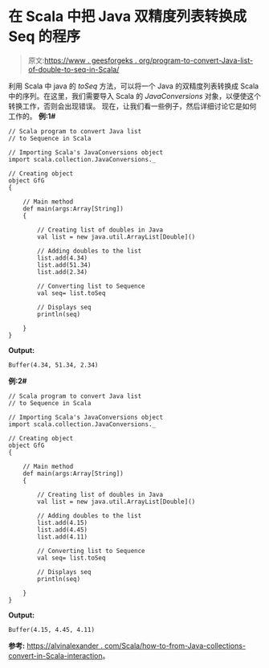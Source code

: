 # 在 Scala 中把 Java 双精度列表转换成 Seq 的程序

> 原文:[https://www . geesforgeks . org/program-to-convert-Java-list-of-double-to-seq-in-Scala/](https://www.geeksforgeeks.org/program-to-convert-java-list-of-doubles-to-seq-in-scala/)

利用 Scala 中 java 的 *toSeq* 方法，可以将一个 Java 的双精度列表转换成 Scala 中的序列。在这里，我们需要导入 Scala 的 *JavaConversions* 对象，以便使这个转换工作，否则会出现错误。
现在，让我们看一些例子，然后详细讨论它是如何工作的。
**例:1#**

```
// Scala program to convert Java list 
// to Sequence in Scala

// Importing Scala's JavaConversions object
import scala.collection.JavaConversions._

// Creating object
object GfG
{ 

    // Main method
    def main(args:Array[String])
    {

        // Creating list of doubles in Java
        val list = new java.util.ArrayList[Double]()

        // Adding doubles to the list
        list.add(4.34)
        list.add(51.34)
        list.add(2.34)

        // Converting list to Sequence 
        val seq= list.toSeq

        // Displays seq
        println(seq)

    }
}
```

**Output:**

```
Buffer(4.34, 51.34, 2.34)

```

**例:2#**

```
// Scala program to convert Java list 
// to Sequence in Scala

// Importing Scala's JavaConversions object
import scala.collection.JavaConversions._

// Creating object
object GfG
{ 

    // Main method
    def main(args:Array[String])
    {

        // Creating list of doubles in Java
        val list = new java.util.ArrayList[Double]()

        // Adding doubles to the list
        list.add(4.15)
        list.add(4.45)
        list.add(4.11)

        // Converting list to Sequence 
        val seq= list.toSeq

        // Displays seq
        println(seq)

    }
}
```

**Output:**

```
Buffer(4.15, 4.45, 4.11)

```

**参考:**
[https://alvinalexander . com/Scala/how-to-from-Java-collections-convert-in-Scala-interaction](https://alvinalexander.com/scala/how-to-go-from-java-collections-convert-in-scala-interact)。